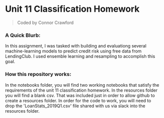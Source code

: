 # Unit 11 Classification Homework
> Coded by Connor Crawford

### A Quick Blurb:

In this assignment, I was tasked with building and evaluationg several machine-learning models to predict credit risk using free data from LendingClub. I used ensemble learning and resampling to accomplish this goal.

### How this repository works:

In the notebooks folder, you will find two working notebooks that satisfy the requirements of the unit 11 classification homework. In the resources folder you will find a blank csv. That was included just in order to allow github to create a resources folder. In order for the code to work, you will need to drop the 'LoanStats_2019Q1.csv' file shared with us via slack into the resources folder.
